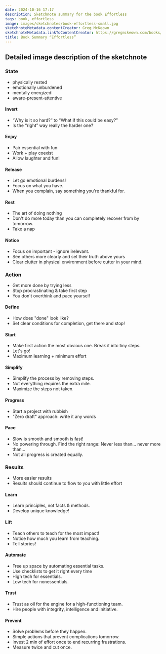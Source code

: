 ```yaml
---
date: 2024-10-16 17:17
description: Sketchnote summary for the book Effortless
tags: book, effortless
image: images/sketchnotes/book-effortless-small.jpg
sketchnoteMetadata.contentCreator: Greg McKeown
sketchnoteMetadata.linkToContentCreator: https://gregmckeown.com/books/effortless/
title: Book Summary “Effortless”
---
```


## Detailed image description of the sketchnote

### State

- physically rested
- emotionally unburdened
- mentally energized
- aware-present-attentive

#### Invert

- “Why is it so hard?” to “What if this could be easy?”
- Is the “right” way really the harder one?

#### Enjoy

- Pair essential with fun
- Work + play coexist 
- Allow laughter and fun!

#### Release

- Let go emotional burdens!
- Focus on what you have.
- When you complain, say something you're thankful for.

#### Rest

- The art of doing nothing
- Don't do more today than you can completely recover from by tomorrow.
- Take a nap

#### Notice

- Focus on important - ignore irelevant.
- See others more clearly and set their truth above yours
- Clear clutter in physical environment before cutter in your mind.

### Action

- Get more done by trying less
- Stop procrastinating & take first step
- You don't overthink and pace yourself

#### Define

- How does "done" look like?
- Set clear conditions for completion, get there and stop!

#### Start

- Make first action the most obvious one. Break it into tiny steps.
- Let's go!
- Maximum learning + minimum effort

#### Simplify 

- Simplify the process by removing steps.
- Not everything requires the extra mile.
- Maximize the steps not taken.

#### Progress

- Start a project with rubbish
- "Zero draft" approach: write it any words

#### Pace 

- Slow is smooth and smooth is fast!
- No powering through. Find the right range: Never less than... never more than...
- Not all progress is created equally.

### Results

- More easier results
- Results should continue to flow to you with little effort

#### Learn

- Learn principles, not facts & methods.
- Develop unique knowledge!

#### Lift

- Teach others to teach for the most impact!
- Notice how much you learn from teaching.
- Tell stories!

#### Automate 

- Free up space by automating essential tasks.
- Use checklists to get it right every time 
- High tech for essentials.
- Low tech for nonessentials.

#### Trust

- Trust as oil for the engine for a high-functioning team.
- Hire people with integrity, intelligence and initiative.

#### Prevent 

- Solve problems before they happen.
- Simple actions that prevent complications tomorrow.
- Invest 2 min of effort once to end recurring frustrations.
- Measure twice and cut once.
